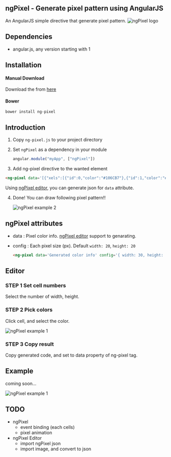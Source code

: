## ngPixel - Generate pixel pattern using AngularJS
An AngularJS simple directive that generate pixel pattern.
![ngPixel logo](https://raw.githubusercontent.com/wiki/tanakayutaro/ng-pixel/images/ng-pixel-logo.png)

## Dependencies
* angular.js, any version starting with 1

## Installation

#### Manual Download
Download the from [here](https://github.com/TanakaYutaro/ng-pixel/releases/)

#### Bower
```
bower install ng-pixel
```

## Introduction

1. Copy `ng-pixel.js` to your project directory

2. Set `ngPixel` as a dependency in your module

	```javascript
	angular.module("myApp", ["ngPixel"])
	```

3. Add ng-pixel directive to the wanted element

  ```html
  <ng-pixel data='[{"xels":[{"id":0,"color":"#106CB7"},{"id":1,"color":"#F7EF22"},{"id":2,"color":"#D11E45"}]},{"xels":[{"id":3,"color":"#F7923A"},{"id":4,"color":"FFFFFF"},{"id":5,"color":"#F7EF22"}]},{"xels":[{"id":6,"color":"#139B69"},{"id":7,"color":"#D11E45"},{"id":8,"color":"#106CB7"}]}]'/>
  ```
Using [ngPixel editor](http://tanakayutaro.github.io/ng-pixel/editor/), you can generate json for `data` attribute.

4. Done! You can draw following pixel pattern!!

	![ngPixel example 2](https://raw.githubusercontent.com/wiki/tanakayutaro/ng-pixel/images/ngPixel-Installation-1.png)

## ngPixel attributes
* data : Pixel color info. [ngPixel editor](http://tanakayutaro.github.io/ng-pixel/editor/) support to genarating.
* config : Each pixel size (px). Default `width: 20`, `height: 20`

	```html
	<ng-pixel data='Generated color info' config='{ width: 30, height: 30 }' />
	```

## Editor

### STEP 1 Set cell numbers
Select the number of width, height.

### STEP 2 Pick colors
Click cell, and select the color.

![ngPixel example 1](https://raw.githubusercontent.com/wiki/tanakayutaro/ng-pixel/images/ngPixel-Editor-1.png)

### STEP 3 Copy result
Copy generated code, and set to data property of ng-pixel tag.


## Example
coming soon...

![ngPixel example 1](https://raw.githubusercontent.com/wiki/tanakayutaro/ng-pixel/images/ngPixel-Example-1.png)


## TODO
* ngPixel
	* event binding (each cells)
	* pixel animation
* ngPixel Editor
	* import ngPixel json
	* import image, and convert to json
